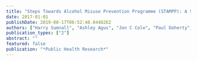 ```yaml
---
title: "Steps Towards Alcohol Misuse Prevention Programme (STAMPP): A School-and Community-Based Cluster Randomised Controlled Trial"
date: 2017-01-01
publishDate: 2019-08-17T06:52:40.044826Z
authors: ["Harry Sumnall", "Ashley Agus", "Jon C Cole", "Paul Doherty", "David Foxcroft", "Séamus Harvey", "MT McKay", "Lynn Murphy", "Andrew Percy"]
publication_types: ["2"]
abstract: ""
featured: false
publication: "*Public Health Research*"
---
```


